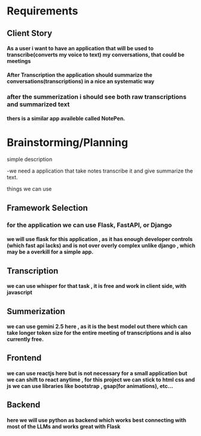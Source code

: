 # Requirements

## Client Story
#### As a user i want to have an application that will be used to transcribe(converts my voice to text) my conversations, that could be meetings
#### After Transcription the application should summarize the conversations(transcriptions) in a nice an systematic way
### after the summerization i should see both raw transcriptions and summarized text
#### thers is a similar app availeble called NotePen.


# Brainstorming/Planning

simple description

-we need a application that take notes transcribe it and give summarize the text. 

things we can use 

## Framework Selection
### for the application we can use Flask, FastAPI, or Django
#### we will use flask for this application , as it has enough developer controls (which fast api lacks) and is not over overly complex unlike django , which may be a overkill for a simple app.

## Transcription
#### we can use whisper for that task , it is free and work in client side, with javascript 

## Summerization 
#### we can use gemini 2.5 here , as it is the best model out there which can take longer token size for the entire meeting of transcriptions and is also currently free.

## Frontend
#### we can use reactjs here but is not necessary for a small application but  we can shift to react anytime , for this project we can stick to html css and js we can use libraries like bootstrap , gsap(for animations), etc... 

## Backend 
#### here we will use python as backend which works best connecting with most of the LLMs and works great with Flask
